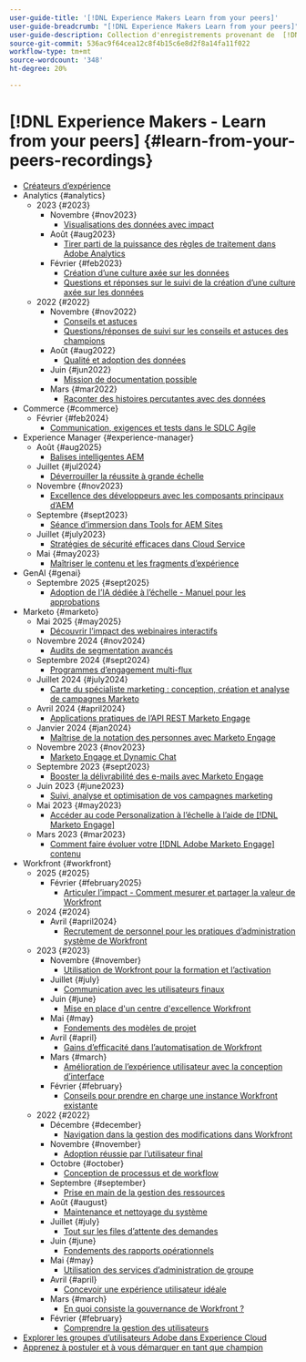 ```yaml
---
user-guide-title: '[!DNL Experience Makers Learn from your peers]'
user-guide-breadcrumb: "[!DNL Experience Makers Learn from your peers]"
user-guide-description: Collection d'enregistrements provenant de  [!DNL Experience Makers Learn from your peers]
source-git-commit: 536ac9f64cea12c8f4b15c6e8d2f8a14fa11f022
workflow-type: tm+mt
source-wordcount: '348'
ht-degree: 20%

---
```



# [!DNL Experience Makers - Learn from your peers] {#learn-from-your-peers-recordings}

+ [Créateurs d’expérience](overview.md)
+ Analytics {#analytics}
   + 2023 {#2023}
      + Novembre {#nov2023}
         + [Visualisations des données avec impact](analytics/nov2023/impactful-data-visualizations.md)
      + Août {#aug2023}
         + [Tirer parti de la puissance des règles de traitement dans Adobe Analytics](analytics/aug2023/processing-rules.md)
      + Février {#feb2023}
         + [Création d’une culture axée sur les données](analytics/feb2023/data-driven-culture.md)
         + [Questions et réponses sur le suivi de la création d’une culture axée sur les données](analytics/feb2023/data-driven-culture-q-and-a.md)
   + 2022 {#2022}
      + Novembre {#nov2022}
         + [Conseils et astuces](analytics/nov2022/tips-and-tricks.md)
         + [Questions/réponses de suivi sur les conseils et astuces des champions](analytics/nov2022/tips-and-tricks-q-and-a.md)
      + Août {#aug2022}
         + [Qualité et adoption des données](analytics/aug2022/data-quality.md)
      + Juin {#jun2022}
         + [Mission de documentation possible](analytics/june2022/mission-possible.md)
      + Mars {#mar2022}
         + [Raconter des histoires percutantes avec des données](analytics/mar2022/stories-with-data.md)
+ Commerce {#commerce}
   + Février {#feb2024}
      + [Communication, exigences et tests dans le SDLC Agile](commerce/2024/agile-sdlc.md)
+ Experience Manager {#experience-manager}
   + Août {#aug2025}
      + [Balises intelligentes AEM](experience-manager/aug2025/smart-tags.md)
   + Juillet {#jul2024}
      + [Déverrouiller la réussite à grande échelle](experience-manager/july2024/global-digital-presence.md)
   + Novembre {#nov2023}
      + [Excellence des développeurs avec les composants principaux d’AEM](experience-manager/nov2023/core-components.md)
   + Septembre {#sept2023}
      + [Séance d’immersion dans Tools for AEM Sites](experience-manager/sept2023/aem-sites-tools.md)
   + Juillet {#july2023}
      + [ Stratégies de sécurité efficaces dans Cloud Service ](experience-manager/july2023/effective-security-strategies-in-cloud-service.md)
   + Mai {#may2023}
      + [Maîtriser le contenu et les fragments d’expérience](experience-manager/may2023/mastering-content-and-experience-fragments.md)
+ GenAI {#genai}
   + Septembre 2025 {#sept2025}
      + [Adoption de l’IA dédiée à l’échelle - Manuel pour les approbations](genai/sept2025/scale-ai-adoption-a-playbook-for-approvals.md)
+ Marketo {#marketo}
   + Mai 2025 {#may2025}
      + [Découvrir l’impact des webinaires interactifs](marketo/may2025/interactive-webinars.md)
   + Novembre 2024 {#nov2024}
      + [Audits de segmentation avancés](marketo/nov2024/advanced-segmentation.md)
   + Septembre 2024 {#sept2024}
      + [Programmes d’engagement multi-flux](marketo/sept2024/multi-stream-engagement-programs.md)
   + Juillet 2024 {#july2024}
      + [Carte du spécialiste marketing : conception, création et analyse de campagnes Marketo](marketo/july2024/marketers-map-marketo-campaigns.md)
   + Avril 2024 {#april2024}
      + [Applications pratiques de l’API REST Marketo Engage](marketo/april2024/practical-applications-of-marketo-engage-rest-api.md)
   + Janvier 2024 {#jan2024}
      + [Maîtrise de la notation des personnes avec Marketo Engage](marketo/jan2024/person-scoring-mastery.md)
   + Novembre 2023 {#nov2023}
      + [Marketo Engage et Dynamic Chat](marketo/nov2023/dynamic-chat.md)
   + Septembre 2023 {#sept2023}
      + [Booster la délivrabilité des e-mails avec Marketo Engage](marketo/sept2023/email-deliverability.md)
   + Juin 2023 {#june2023}
      + [Suivi, analyse et optimisation de vos campagnes marketing](marketo/june2023/marketing-campaigns.md)
   + Mai 2023 {#may2023}
      + [Accéder au code Personalization à l’échelle à l’aide de  [!DNL Marketo Engage]](marketo/may2023/personalization-at-scale.md)
   + Mars 2023 {#mar2023}
      + [Comment faire évoluer votre  [!DNL Adobe Marketo Engage]  contenu](marketo/mar2023/templates-tokens-teamwork.md)
+ Workfront {#workfront}
   + 2025 {#2025}
      + Février {#february2025}
         + [Articuler l’impact - Comment mesurer et partager la valeur de Workfront](workfront/2025/how-to-measure-and-share-workfront-value.md)
   + 2024 {#2024}
      + Avril {#april2024}
         + [Recrutement de personnel pour les pratiques d’administration système de Workfront](workfront/2024/04/staffing-your-workfront-system-admin-practice.md)
   + 2023 {#2023}
      + Novembre {#november}
         + [Utilisation de Workfront pour la formation et l’activation](workfront/2023/11/using-workfront-for-training-and-enablement.md)
      + Juillet {#july}
         + [Communication avec les utilisateurs finaux](workfront/2023/07/communicating-with-end-users.md)
      + Juin {#june}
         + [Mise en place d&#39;un centre d&#39;excellence Workfront](workfront/2023/06/establishing-a-workfront-center-of-excellence.md)
      + Mai {#may}
         + [Fondements des modèles de projet](workfront/2023/05/foundations-of-project-templates.md)
      + Avril {#april}
         + [Gains d’efficacité dans l’automatisation de Workfront](workfront/2023/04/finding-efficiencies-in-workfront-automation.md)
      + Mars {#march}
         + [Amélioration de l’expérience utilisateur avec la conception d’interface](workfront/2023/03/improving-user-experience-with-interface-design.md)
      + Février {#february}
         + [Conseils pour prendre en charge une instance Workfront existante](workfront/2023/02/tips-for-taking-over-an-existing-workfront-instance.md)
   + 2022 {#2022}
      + Décembre {#december}
         + [Navigation dans la gestion des modifications dans Workfront](workfront/2022/12/navigating-change-management.md)
      + Novembre {#november}
         + [Adoption réussie par l’utilisateur final](workfront/2022/11/successful-end-user-adoption.md)
      + Octobre {#october}
         + [Conception de processus et de workflow](workfront/2022/10/workflow-and-process-design.md)
      + Septembre {#september}
         + [Prise en main de la gestion des ressources](workfront/2022/09/getting-started-with-resource-management.md)
      + Août {#august}
         + [Maintenance et nettoyage du système](workfront/2022/08/system-maintenance-and-cleanup.md)
      + Juillet {#july}
         + [Tout sur les files d’attente des demandes](workfront/2022/07/all-about-request-queues.md)
      + Juin {#june}
         + [Fondements des rapports opérationnels](workfront/2022/06/foundations-of-operational-reporting.md)
      + Mai {#may}
         + [Utilisation des services d’administration de groupe](workfront/2022/05/leveraging-the-group-admin.md)
      + Avril {#april}
         + [Concevoir une expérience utilisateur idéale](workfront/2022/04/designing-an-ideal-user-experience.md)
      + Mars {#march}
         + [En quoi consiste la gouvernance de Workfront ?](workfront/2022/03/what-is-workfront-governance.md)
      + Février {#february}
         + [Comprendre la gestion des utilisateurs](workfront/2022/02/understanding-user-management.md)
+ [Explorer les groupes d’utilisateurs Adobe dans Experience Cloud](./adobe-user-groups.md)
+ [Apprenez à postuler et à vous démarquer en tant que champion](./adobe-champion-application.md)

